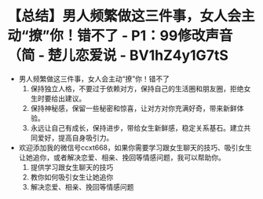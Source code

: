 # 【总结】男人频繁做这三件事，女人会主动“撩”你！错不了 - P1：99修改声音（简 - 楚儿恋爱说 - BV1hZ4y1G7tS

-   男人频繁做这三件事，女人会主动“撩”你！错不了
    1.  保持独立人格，不要过于依赖对方，保持自己的生活圈和朋友圈，拒绝女生时要给出建议。
    2.  保持神秘感，保留一些秘密和惊喜，让对方对你充满好奇，带来新鲜体验。
    3.  永远让自己有成长，保持进步，带给女生新鲜感，稳定关系基石。建立共同爱好，提高自身吸引力。
-   欢迎添加我的微信号ccxt668，如果你需要学习跟女生聊天的技巧、吸引女生让她追你，或者解决恋爱、相亲、挽回等情感问题，我可以帮助你。
    1.  提供学习跟女生聊天的技巧
    2.  教你如何吸引女生让她追你
    3.  解决恋爱、相亲、挽回等情感问题